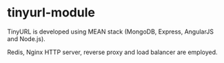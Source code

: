 # tinyurl-module
TinyURL is developed using MEAN stack (MongoDB, Express, AngularJS and Node.js).

Redis, Nginx HTTP server, reverse proxy and load balancer are employed. 
